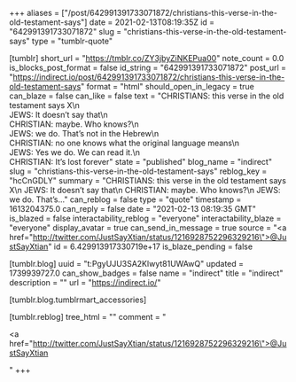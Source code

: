 +++
aliases = ["/post/642991391733071872/christians-this-verse-in-the-old-testament-says"]
date = 2021-02-13T08:19:35Z
id = "642991391733071872"
slug = "christians-this-verse-in-the-old-testament-says"
type = "tumblr-quote"

[tumblr]
short_url = "https://tmblr.co/ZY3jbyZiNKEPua00"
note_count = 0.0
is_blocks_post_format = false
id_string = "642991391733071872"
post_url = "https://indirect.io/post/642991391733071872/christians-this-verse-in-the-old-testament-says"
format = "html"
should_open_in_legacy = true
can_blaze = false
can_like = false
text = "CHRISTIANS: this verse in the old testament says X\n<br/>JEWS: It doesn&rsquo;t say that\n<br/>CHRISTIAN: maybe. Who knows?\n<br/>JEWS: we do. That&rsquo;s not in the Hebrew\n<br/>CHRISTIAN: no one knows what the original language means\n<br/>JEWS: Yes we do. We can read it.\n<br/>CHRISTIAN: It&rsquo;s lost forever"
state = "published"
blog_name = "indirect"
slug = "christians-this-verse-in-the-old-testament-says"
reblog_key = "hcCnGDLY"
summary = "CHRISTIANS: this verse in the old testament says X\n JEWS: It doesn’t say that\n CHRISTIAN: maybe. Who knows?\n JEWS: we do. That’s..."
can_reblog = false
type = "quote"
timestamp = 1613204375.0
can_reply = false
date = "2021-02-13 08:19:35 GMT"
is_blazed = false
interactability_reblog = "everyone"
interactability_blaze = "everyone"
display_avatar = true
can_send_in_message = true
source = "<a href=\"http://twitter.com/JustSayXtian/status/1216928752296329216\">@JustSayXtian</a>"
id = 6.429913917330719e+17
is_blaze_pending = false

[tumblr.blog]
uuid = "t:PgyUJU3SA2Klwyt81UWAwQ"
updated = 1739939727.0
can_show_badges = false
name = "indirect"
title = "indirect"
description = ""
url = "https://indirect.io/"

[tumblr.blog.tumblrmart_accessories]

[tumblr.reblog]
tree_html = ""
comment = "<p><a href=\"http://twitter.com/JustSayXtian/status/1216928752296329216\">@JustSayXtian</a></p>"
+++
